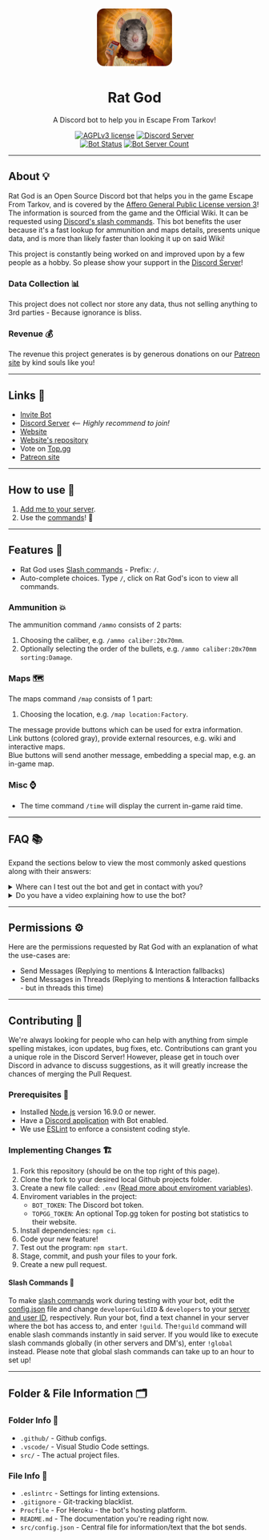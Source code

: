 <h1 align="center"><img src="./assets/RG.png" alt="Rat God" width="150" title="Rat God" /></h1>

<h1 align="center">Rat God</h1>

<p align="center">
	A Discord bot to help you in Escape From Tarkov!
</p>
<p align="center">
	<a href="LICENSE"><img src="https://badgen.net/badge/License/AGPLv3/blue" alt="AGPLv3 license" title="AGPLv3 license" /></a>
	<a href="https://discord.com/invite/kg7VfRQ9Xw"><img src="https://badgen.net/discord/online-members/kg7VfRQ9Xw?icon=discord&label" alt="Discord Server" title="Join our Discord community!" /></a>
	<br />
	<a href="https://top.gg/bot/864572952275714059"><img src="https://top.gg/api/widget/status/864572952275714059.svg" alt="Bot Status" title="Bot Status" /></a>
	<a href="https://top.gg/bot/864572952275714059"><img src="https://top.gg/api/widget/servers/864572952275714059.svg" alt="Bot Server Count" title="Bot Server Count" /></a>
</p>

- - -

## About 💡

Rat God is an Open Source Discord bot that helps you in the game Escape From Tarkov, and is covered by the [Affero General Public License version 3](LICENSE)! The information is sourced from the game and the Official Wiki. It can be requested using [Discord's slash commands](https://support.discord.com/hc/en-us/articles/1500000368501-Slash-Commands-FAQ). This bot benefits the user because it's a fast lookup for ammunition and maps details, presents unique data, and is more than likely faster than looking it up on said Wiki!

This project is constantly being worked on and improved upon by a few people as a hobby. So please show your support in the [Discord Server](https://discord.com/invite/kg7VfRQ9Xw)!

### Data Collection 📊

This project does not collect nor store any data, thus not selling anything to 3rd parties - Because ignorance is bliss.

### Revenue 💰

The revenue this project generates is by generous donations on our [Patreon site](https://www.patreon.com/Froggi22) by kind souls like you!

- - -

## Links 🔗

- [Invite Bot](https://discord.com/api/oauth2/authorize?client_id=864572952275714059&permissions=274877908992&scope=bot%20applications.commands)
- [Discord Server](https://discord.com/invite/kg7VfRQ9Xw) *<-- Highly recommend to join!*
- [Website](https://rat-god-website.herokuapp.com)
- [Website's repository](https://github.com/Froggi22/Rat-God-Website)
- Vote on [Top.gg](https://top.gg/bot/864572952275714059/vote)
- [Patreon site](https://www.patreon.com/Froggi22)

- - -

## How to use 🌟

1. [Add me to your server](https://discord.com/api/oauth2/authorize?client_id=864572952275714059&permissions=274877908992&scope=bot%20applications.commands).
2. Use the [commands](#features-)! 🎉

- - -

## Features 🧰

- Rat God uses [Slash commands](https://support.discord.com/hc/en-us/articles/1500000368501-Slash-Commands-FAQ) - Prefix: `/`.
- Auto-complete choices.
Type `/`, click on Rat God's icon to view all commands.

### Ammunition 💥

The ammunition command `/ammo` consists of 2 parts:

1. Choosing the caliber, e.g. `/ammo caliber:20x70mm`.
2. Optionally selecting the order of the bullets, e.g. `/ammo caliber:20x70mm sorting:Damage`.

### Maps 🗺️

The maps command `/map` consists of 1 part:

1. Choosing the location, e.g. `/map location:Factory`.

The message provide buttons which can be used for extra information.\
Link buttons (colored gray), provide external resources, e.g. wiki and interactive maps.\
Blue buttons will send another message, embedding a special map, e.g. an in-game map.

### Misc ⌚

- The time command `/time` will display the current in-game raid time.

- - -

## FAQ 📚

Expand the sections below to view the most commonly asked questions along with their answers:

<details>
	<summary>Where can I test out the bot and get in contact with you?</summary>
	Our <a href="https://discord.com/invite/kg7VfRQ9Xw" target="_blank">Discord Server</a> is just for this! Join now!
</details>

<details>
	<summary>Do you have a video explaining how to use the bot?</summary>
	<div class="faq-answer">
		Yes we do! The video is <a href="https://youtu.be/xQwQqnkmScg" target="_blank">on youtube</a> - <i>Yes, many cringe</i>
	</div>
</details>

- - -

## Permissions ⚙️

Here are the permissions requested by Rat God with an explanation of what the use-cases are:

- Send Messages (Replying to mentions & Interaction fallbacks)
- Send Messages in Threads (Replying to mentions & Interaction fallbacks - but in threads this time)

- - -

## Contributing 🔨

We're always looking for people who can help with anything from simple spelling mistakes, icon updates, bug fixes, etc. Contributions can grant you a unique role in the Discord Server! However, please get in touch over Discord in advance to discuss suggestions, as it will greatly increase the chances of merging the Pull Request.

### Prerequisites 📩

- Installed [Node.js](https://nodejs.org) version 16.9.0 or newer.
- Have a [Discord application](https://discord.com/developers/applications) with Bot enabled.
- We use [ESLint](https://eslint.org) to enforce a consistent coding style.

### Implementing Changes 🏗️

1. Fork this repository (should be on the top right of this page).
2. Clone the fork to your desired local Github projects folder.
3. Create a new file called: `.env` ([Read more about enviroment variables](https://nodejs.dev/learn/how-to-read-environment-variables-from-nodejs)).
4. Enviroment variables in the project:
	- `BOT_TOKEN`: The Discord bot token.
	- `TOPGG_TOKEN`: An optional Top.gg token for posting bot statistics to their website.
5. Install dependencies: `npm ci`.
6. Code your new feature!
7. Test out the program: `npm start`.
8. Stage, commit, and push your files to your fork.
9. Create a new pull request.

#### Slash Commands 🧪

To make [slash commands](https://support.discord.com/hc/en-us/articles/1500000368501-Slash-Commands-FAQ) work during testing with your bot, edit the [config.json](config.json) file and change `developerGuildID` & `developers` to your [server and user ID](https://support.discord.com/hc/en-us/articles/206346498-Where-can-I-find-my-User-Server-Message-ID-), respectively. Run your bot, find a text channel in your server where the bot has access to, and enter `!guild`. The`!guild` command will enable slash commands instantly in said server. If you would like to execute slash commands globally (in other servers and DM's), enter `!global` instead. Please note that global slash commands can take up to an hour to set up!

- - -

## Folder & File Information 🗂️

### Folder Info 📂

- `.github/` - Github configs.
- `.vscode/` - Visual Studio Code settings.
- `src/` - The actual project files.

### File Info 📄

- `.eslintrc` - Settings for linting extensions.
- `.gitignore` - Git-tracking blacklist.
- `Procfile` - For Heroku - the bot's hosting platform.
- `README.md` - The documentation you're reading right now.
- `src/config.json` - Central file for information/text that the bot sends.
